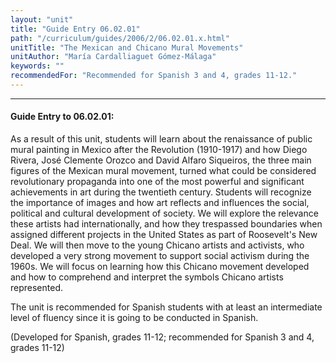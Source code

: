 ```yaml
---
layout: "unit"
title: "Guide Entry 06.02.01"
path: "/curriculum/guides/2006/2/06.02.01.x.html"
unitTitle: "The Mexican and Chicano Mural Movements"
unitAuthor: "María Cardalliaguet Gómez-Málaga"
keywords: ""
recommendedFor: "Recommended for Spanish 3 and 4, grades 11-12."
---
```

<body>
<hr/>
<h4>
Guide Entry to 06.02.01:
</h4>
<p>
As a result of this unit, students will learn about the renaissance of public mural painting in Mexico after the Revolution (1910-1917) and how Diego Rivera, José Clemente Orozco and David Alfaro Siqueiros, the three main figures of the Mexican mural movement, turned what could be considered revolutionary propaganda into one of the most powerful and significant achievements in art during the twentieth century. Students will recognize the importance of images and how art reflects and influences the social, political and cultural development of society. We will explore the relevance these artists had internationally, and how they trespassed boundaries when assigned different projects in the United States as part of Roosevelt's New Deal. We will then move to the young Chicano artists and activists, who developed a very strong movement to support social activism during the 1960s. We will focus on learning how this Chicano movement developed and how to comprehend and interpret the symbols Chicano artists represented.
</p>
<p>
The unit is recommended for Spanish students with at least an intermediate level of fluency since it is going to be conducted in Spanish.
</p>
<p>
(Developed for Spanish, grades 11-12; recommended for Spanish 3 and 4, grades 11-12)
</p>
</body>
